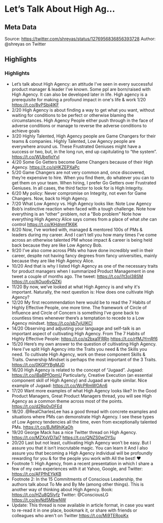 # Let’s Talk About High Ag...

## Meta Data

Source:  https://twitter.com/shreyas/status/1276956836856393728 
Author: @shreyas on Twitter

## Highlights

### Highlights

- Let’s talk about High Agency: an attitude I’ve seen in every successful product manager & leader I’ve known.
  Some ppl are born/raised with High Agency. It can also be developed later in life. 
  High agency is a prerequisite for making a profound impact in one's life & work
  1/20 https://t.co/8vPSbj4lKF
- 2/20
  High Agency is about finding a way to get what you want, without waiting for conditions to be perfect or otherwise blaming the circumstances. High Agency People either push through in the face of adverse conditions or manage to reverse the adverse conditions to achieve goals
- 3/20
  Highly Talented, High Agency people are Game Changers for their teams & companies.
  Highly Talented, Low Agency people are everywhere around us. These Frustrated Geniuses might have a success or two, but, in the long run, end up capitulating to “the system”. https://t.co/WUbpfjoYvI
- 4/20
  Some Go Getters become Game Changers because of their High Agency. https://t.co/sHKZEPXaPc
- 5/20
  Game Changers are not very common and, once discovered, they’re expensive to hire.
  When you find them, do whatever you can to get them on your team.
  When hiring, I prefer Go Getters over Frustrated Geniuses. 
  In all cases, the third factor to look for is High Integrity.
- 6/20
  My policy: Never compromise on Integrity, not even for Game Changers.
  Now, back to High Agency.
- 7/20
  What Low Agency vs. High Agency looks like:
  Note Low Agency Bob’s instinctive reaction when faced with a tough challenge. Note how everything is an “other” problem, not a "Bob problem"
  Note how everything High Agency Alice says comes from a place of what 𝘴𝘩𝘦 can control https://t.co/KHdnmf1K6K
- 8/20
  Now, I’ve worked with, managed & mentored 100s of PMs & leaders during my career. And I can’t tell you how many times I’ve come across an otherwise talented PM whose impact & career is being held back because they are like Low Agency Bob.
- 9/20
  I’ve also come across PMs who have done incredibly well in their career, despite not having fancy degrees from fancy universities, mainly because they are like High Agency Alice.
- 10/20
  And that is why I listed High Agency as one of the necessary traits for product managers when I summarized Product Management in one tweet a couple of months ago.
  The tweet: https://t.co/j1t3ol38SM https://t.co/AOuo6vQZKj
- 11/20
  By now, we’ve looked at what High Agency is and why it's important.
  Naturally, the next question is:
  How does one cultivate High Agency?
- 12/20
  My first recommendation here would be to read the 7 Habits of Highly Effective People, one more time. The framework of Circle of Influence and Circle of Concern is something I’ve gone back to countless times whenever there’s a temptation to recede to a Low Agency mindset. https://t.co/sb7yjUIKCl
- 14/20
  Observing and adjusting your language and self-talk is an important aspect of cultivating High Agency.
  From The 7 Habits of Highly Effective People:
  https://t.co/q2bxa1FRRn https://t.co/rfMJYrnRf6
- 15/20
  Here’s my own answer to the question of cultivating High Agency. Here I’ve split High Agency into the Traits you need & the Skills you need. To cultivate High Agency, work on these component Skills & Traits. Ownership Mindset is perhaps the most important of the 3 Traits. https://t.co/0KGPYBgMJD
- 16/20
  High Agency is related to the concept of “Jugaad”. 
  Jugaad: https://t.co/IBaBPfOpmU
  Particularly, Creative Execution (an essential component skill of High Agency) and Jugaad are quite similar.
  Nice example of Jugaad: https://t.co/WcPRmWOAn6
- 17/20
  Want more examples of what High Agency looks like?
  In the Good Product Managers, Great Product Managers thread, you will see High Agency as a common theme across most of the points.
  https://t.co/d2Rp0vDFEd
- 18/20
  .@RealCharlesLee has a good thread with concrete examples and situations where PMs can demonstrate High Agency. I see these types of Low Agency tendencies all the time, even from exceptionally talented PMs.
  https://t.co/BJM9hjKaOh
- 19/20
  George Mack has a nice Twitter thread on High Agency.
  https://t.co/MZXsVD7aI7 https://t.co/QNZS0wOYSu
- 20/20
  Last but not least, cultivating High Agency won’t be easy.
  But I assure you that it isn’t inscrutable magic. You can learn it
  And I also assure you that becoming a High Agency individual will be profoundly rewarding for you & for the people you work with
  All the best!
  ❤️
- Footnote 1:
  High Agency, from a recent presentation in which I share a few of my own experiences with it at Yahoo, Google, and Twitter:
  https://t.co/AFPfhEYkKB
- Footnote 2:
  In the 15 Commitments of Conscious Leadership, the authors talk about To Me and By Me (among other things). This is another way of thinking about High Agency. 
  Book: https://t.co/HZu8Q5Iyfz
  Twitter: @ConsciousLG https://t.co/evNd5MbwNW
- Update: 
  This thread is now available in article format, in case you want to re-read it in one place, bookmark it, or share with friends or colleagues who aren't on Twitter
  https://t.co/Mi9TERopKx
